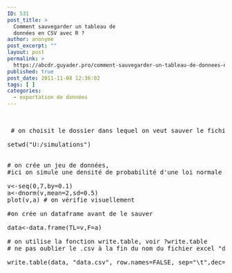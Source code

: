 ```yaml
---
ID: 531
post_title: >
  Comment sauvegarder un tableau de
  données en CSV avec R ?
author: anonyme
post_excerpt: ""
layout: post
permalink: >
  https://abcdr.guyader.pro/comment-sauvegarder-un-tableau-de-donnees-en-csv-avec-r/
published: true
post_date: 2011-11-08 12:36:02
tags: [ ]
categories:
  - exportation de données
---
```

 <pre lang='rsplus'><br /><br /> # on choisit le dossier dans lequel on veut sauver le fichier<br /><br />setwd("U:/simulations")<br /><br /><br /># on crée un jeu de données, <br />#ici on simule une densité de probabilité d'une loi normale de moyenne 2 et d'écart type 0.5<br /><br />v&lt;-seq(0,7,by=0.1)<br />a&lt;-dnorm(v,mean=2,sd=0.5)<br />plot(v,a) # on vérifie visuellement<br /><br />#on crée un dataframe avant de le sauver<br /><br />data&lt;-data.frame(TL=v,F=a)<br /><br /># on utilise la fonction write.table, voir ?write.table<br /># ne pas oublier le .csv à la fin du nom du fichier excel "data.csv"<br /><br />write.table(data, "data.csv", row.names=FALSE, sep="\t",dec=",", na=" ")<br /><br /> <br /></pre>